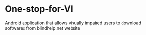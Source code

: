 # One-stop-for-VI
Android application that allows visually impaired users to download softwares from blindhelp.net website
